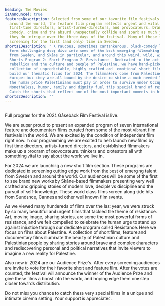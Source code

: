 ```yaml
---
heading: The Movies
isAnnounced: true
featuresDescription: Selected from some of our favorite film festivals from
  around the world, the feature film program reflects urgent and vital work by
  first-time directors, artist-turned-directors, and provocateurs. Drama,
  comedy, crime and the absurd unexpectedly collide and spark as much joy as
  they do intrigue over the three days of the festival. Many of these films are
  screening for the first (and only) time in Sweden.
shorts1Description: " A raucous, sometimes cantankerous, black-comedy loving and
  form-challenging deep dive into some of the best emerging filmmaking talent
  from Sweden, and Skåne in particular, and around this weird, wild, wide world.
  Shorts Program 2: Short Program 2: Resistance - Dedicated to the act of
  rebellion and the culture and people of Palestine, we have hand-picked this
  collection of unpredictable, highly crafted and  emotional short films to
  build our thematic focus for 2024. The filmmakers come from Palestine, Iran,
  Europe: but they are all bound by the desire to shine a much needed light on
  the human price Palestinians must pay in order to survive under Occupation.
  Nonetheless, humor, family and dignity fuel this special brand of resilience.
  Catch the shorts that reflect one of the most important moments in history."
shorts2Description: ""
---
```

\
Full program for the 2024 Gåsebäck Film Festival is live. 



We are super proud to present an expanded program of seven international feature and documentary films curated from some of the most vibrant film festivals in the world. We are excited by the condition of independent film right now. In our programming we are excited to help launch new films by first time directors, artists-turned directors, and established filmmakers make up a program of provocateurs, thinkers and protestors all with something vital to say about the world we live in. 



For 2024 we are launching a new short film section. These programs are dedicated to screening cutting edge work from the best of emerging talent from Sweden and around the world. Our audiences will be some of the first to see brand new works by Skåne-based filmmakers presenting very well crafted and gripping stories of modern love, deciple vs discipline and the pursuit of self-knowledge. These world class films screen along side hits from Sundance, Cannes and other well known film events. 



As we viewed many hundereds of films over the last year, we were struck by so many beautiful and urgent films that tackled the theme of resistance. Art, moving image, sharing stories, are some the most powerful forms of resistance, and we felt compelled to celebrate the human urge to stand up against injustice through our dedicate program called Resistance. Here we focus on films about Palestine. A collection of short films, feature and documentary films illuminate the beauty of Palestinian culture and Palestinian people by sharing stories around brave and complex characters and rediscovering personal and political narratives that invite viewers to imagine a new reality for Palestine. 



Also new in 2024 are our Audience Prize's. After every screening audiences are invite to vote for their favorite short and feature film. After the votes are counted, the festival will announce the winner of the Audience Prize and give these films a boost into the world, and hoping edge them one step closer towards distribution. 



Do not miss you chance to catch these very special films in a unique and intimate cinema setting. Your support is appreciated.